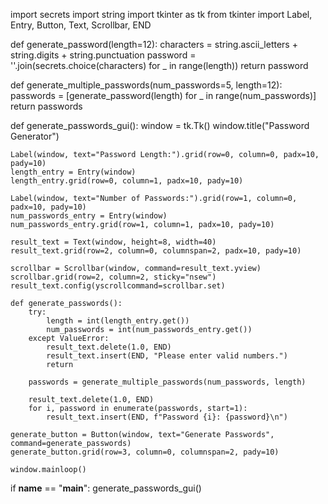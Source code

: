 import secrets
import string
import tkinter as tk
from tkinter import Label, Entry, Button, Text, Scrollbar, END

def generate_password(length=12):
    characters = string.ascii_letters + string.digits + string.punctuation
    password = ''.join(secrets.choice(characters) for _ in range(length))
    return password

def generate_multiple_passwords(num_passwords=5, length=12):
    passwords = [generate_password(length) for _ in range(num_passwords)]
    return passwords

def generate_passwords_gui():
    window = tk.Tk()
    window.title("Password Generator")

    Label(window, text="Password Length:").grid(row=0, column=0, padx=10, pady=10)
    length_entry = Entry(window)
    length_entry.grid(row=0, column=1, padx=10, pady=10)

    Label(window, text="Number of Passwords:").grid(row=1, column=0, padx=10, pady=10)
    num_passwords_entry = Entry(window)
    num_passwords_entry.grid(row=1, column=1, padx=10, pady=10)

    result_text = Text(window, height=8, width=40)
    result_text.grid(row=2, column=0, columnspan=2, padx=10, pady=10)
    
    scrollbar = Scrollbar(window, command=result_text.yview)
    scrollbar.grid(row=2, column=2, sticky="nsew")
    result_text.config(yscrollcommand=scrollbar.set)

    def generate_passwords():
        try:
            length = int(length_entry.get())
            num_passwords = int(num_passwords_entry.get())
        except ValueError:
            result_text.delete(1.0, END)
            result_text.insert(END, "Please enter valid numbers.")
            return

        passwords = generate_multiple_passwords(num_passwords, length)

        result_text.delete(1.0, END)
        for i, password in enumerate(passwords, start=1):
            result_text.insert(END, f"Password {i}: {password}\n")

    generate_button = Button(window, text="Generate Passwords", command=generate_passwords)
    generate_button.grid(row=3, column=0, columnspan=2, pady=10)

    window.mainloop()

if __name__ == "__main__":
    generate_passwords_gui()

